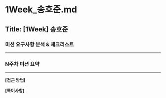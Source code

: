 # 1Week_송호준.md

## Title: [1Week] 송호준

### 미션 요구사항 분석 & 체크리스트

---


### N주차 미션 요약

---

**[접근 방법]**




**[특이사항]**

